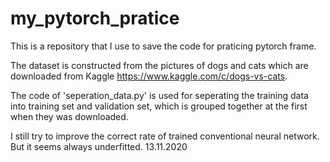 # my_pytorch_pratice
This is a repository that I use to save the code for praticing pytorch frame. 

The dataset is constructed from the pictures of dogs and cats which are downloaded from Kaggle https://www.kaggle.com/c/dogs-vs-cats.

The code of 'seperation_data.py' is used for seperating the training data into training set and validation set, which is grouped together at the first when they was downloaded.

I still try to improve the correct rate of trained conventional neural network. But it seems always underfitted. 
13.11.2020

